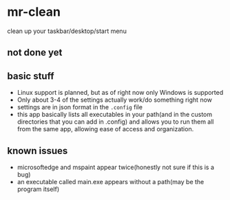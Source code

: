 # mr-clean
clean up your taskbar/desktop/start menu


## **not done yet**

## basic stuff
- Linux support is planned, but as of right now only Windows is supported
- Only about 3-4 of the settings actually work/do something right now
- settings are in json format in the `.config` file
- this app basically lists all executables in your path(and in the custom directories that you can add in .config) and allows you to run them all from the same app, allowing ease of access and organization.


## known issues
- microsoftedge and mspaint appear twice(honestly not sure if this is a bug)
- an executable called main.exe appears without a path(may be the program itself)
